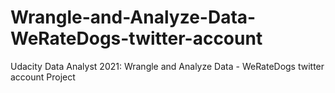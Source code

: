 # Wrangle-and-Analyze-Data-WeRateDogs-twitter-account
Udacity Data Analyst 2021: Wrangle and Analyze Data - WeRateDogs twitter account Project
